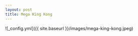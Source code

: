 ```yaml
---
layout: post
title: Mega King Kong
---
```


![_config.yml]({{ site.baseurl }}/images/mega-king-kong.jpeg)


